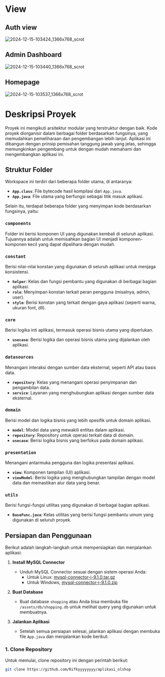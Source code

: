 # View
## Auth view
![2024-12-15-103424_1366x768_scrot](https://github.com/user-attachments/assets/3309ed0d-af2f-4c1d-baf0-dac1a6919003)
## Admin Dashboard
![2024-12-15-103440_1366x768_scrot](https://github.com/user-attachments/assets/d2c5fc6a-0270-4f62-91cb-272b909aa3d3)
## Homepage 
![2024-12-15-103537_1366x768_scrot](https://github.com/user-attachments/assets/ce3e0a22-1971-4eb2-a3d6-0734c87d353b)



# Deskripsi Proyek

Proyek ini mengikuti arsitektur modular yang terstruktur dengan baik. Kode proyek diorganisir dalam berbagai folder berdasarkan fungsinya, yang memudahkan pemeliharaan dan pengembangan lebih lanjut. Aplikasi ini dibangun dengan prinsip pemisahan tanggung jawab yang jelas, sehingga memungkinkan pengembang untuk dengan mudah memahami dan mengembangkan aplikasi ini.

## Struktur Folder

Workspace ini terdiri dari beberapa folder utama, di antaranya:

- **`App.class`**: File bytecode hasil kompilasi dari `App.java`.
- **`App.java`**: File utama yang berfungsi sebagai titik masuk aplikasi.

Selain itu, terdapat beberapa folder yang menyimpan kode berdasarkan fungsinya, yaitu:

### `components`
Folder ini berisi komponen UI yang digunakan kembali di seluruh aplikasi. Tujuannya adalah untuk memisahkan bagian UI menjadi komponen-komponen kecil yang dapat dipelihara dengan mudah.

### `constant`
Berisi nilai-nilai konstan yang digunakan di seluruh aplikasi untuk menjaga konsistensi.
- **`helper`**: Kelas dan fungsi pembantu yang digunakan di berbagai bagian aplikasi.
- **`role`**: Menyimpan konstan terkait peran pengguna (misalnya, admin, user).
- **`style`**: Berisi konstan yang terkait dengan gaya aplikasi (seperti warna, ukuran font, dll).

### `core`
Berisi logika inti aplikasi, termasuk operasi bisnis utama yang diperlukan.
- **`usecase`**: Berisi logika dan operasi bisnis utama yang dijalankan oleh aplikasi.

### `datasources`
Menangani interaksi dengan sumber data eksternal, seperti API atau basis data.
- **`repository`**: Kelas yang menangani operasi penyimpanan dan pengambilan data.
- **`service`**: Layanan yang menghubungkan aplikasi dengan sumber data eksternal.

### `domain`
Berisi model dan logika bisnis yang lebih spesifik untuk domain aplikasi.
- **`model`**: Model data yang mewakili entitas dalam aplikasi.
- **`repository`**: Repository untuk operasi terkait data di domain.
- **`usecase`**: Berisi logika bisnis yang berfokus pada domain aplikasi.

### `presentation`
Menangani antarmuka pengguna dan logika presentasi aplikasi.
- **`view`**: Komponen tampilan (UI) aplikasi.
- **`viewModel`**: Berisi logika yang menghubungkan tampilan dengan model data dan memastikan alur data yang benar.

### `utils`
Berisi fungsi-fungsi utilitas yang digunakan di berbagai bagian aplikasi.
- **`BaseFunc.java`**: Kelas utilitas yang berisi fungsi pembantu umum yang digunakan di seluruh proyek.

## Persiapan dan Penggunaan

Berikut adalah langkah-langkah untuk mempersiapkan dan menjalankan aplikasi:

1. **Install MySQL Connector**
   - Unduh MySQL Connector sesuai dengan sistem operasi Anda:
     - Untuk Linux: [mysql-connector-j-9.1.0.tar.gz](https://cdn.mysql.com//Downloads/Connector-J/mysql-connector-j-9.1.0.tar.gz)
     - Untuk Windows, [mysql-connector-j-9.1.0.zip](https://dev.mysql.com/get/Downloads/Connector-J/mysql-connector-j-9.1.0.zip)

2. **Buat Database**
   - Buat database `shopping` atau Anda bisa membuka file `/assets/db/shopping.db` untuk melihat query yang digunakan untuk membuatnya.

3. **Jalankan Aplikasi**
   - Setelah semua persiapan selesai, jalankan aplikasi dengan membuka file `App.java` dan menjalankan kode berikut:

### 1. Clone Repository
Untuk memulai, clone repository ini dengan perintah berikut:

```bash
git clone https://github.com/Rifkyyyyyyyy/aplikasi_olshop

